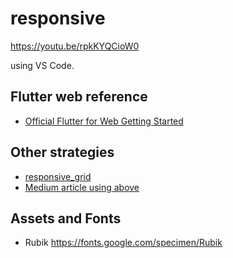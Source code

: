 # responsive


https://youtu.be/rpkKYQCioW0

using VS Code.

## Flutter web reference

* [Official Flutter for Web Getting Started](https://flutter.dev/docs/get-started/web)

## Other strategies

* [responsive_grid](https://pub.dev/packages/responsive_grid#-readme-tab-)
* [Medium article using above](https://medium.com/flutter-community/build-your-responsive-flutter-layout-like-a-pro-6bf86aaed81e)

## Assets and Fonts

* Rubik https://fonts.google.com/specimen/Rubik
